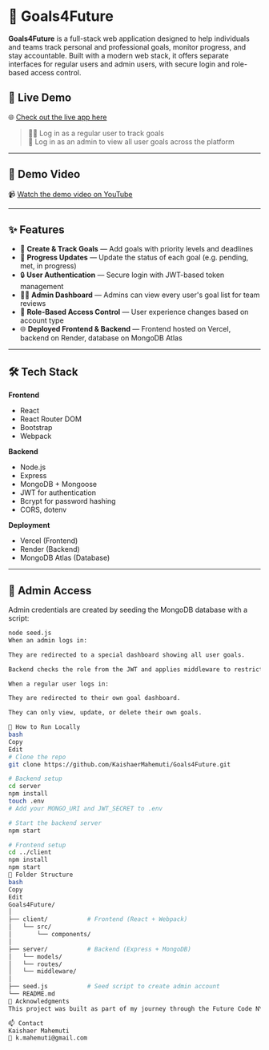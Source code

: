 # 🌱 Goals4Future

**Goals4Future** is a full-stack web application designed to help individuals and teams track personal and professional goals, monitor progress, and stay accountable. Built with a modern web stack, it offers separate interfaces for regular users and admin users, with secure login and role-based access control.

## 🚀 Live Demo

🌐 [Check out the live app here](https://goals4-future.vercel.app)

> 🧑‍💻 Log in as a regular user to track goals  
> 🔐 Log in as an admin to view all user goals across the platform

---

## 📸 Demo Video

📹 [Watch the demo video on YouTube](https://www.youtube.com/watch?v=5IukOnyWNP0&ab_channel=kaishaer-full-stack)

---

## ✨ Features

- 📝 **Create & Track Goals** — Add goals with priority levels and deadlines
- 🔁 **Progress Updates** — Update the status of each goal (e.g. pending, met, in progress)
- 🔒 **User Authentication** — Secure login with JWT-based token management
- 🧑‍💼 **Admin Dashboard** — Admins can view every user's goal list for team reviews
- 💬 **Role-Based Access Control** — User experience changes based on account type
- 🌐 **Deployed Frontend & Backend** — Frontend hosted on Vercel, backend on Render, database on MongoDB Atlas

---

## 🛠️ Tech Stack

**Frontend**  
- React  
- React Router DOM  
- Bootstrap  
- Webpack  

**Backend**  
- Node.js  
- Express  
- MongoDB + Mongoose  
- JWT for authentication  
- Bcrypt for password hashing  
- CORS, dotenv

**Deployment**  
- Vercel (Frontend)  
- Render (Backend)  
- MongoDB Atlas (Database)

---

## 🔐 Admin Access

Admin credentials are created by seeding the MongoDB database with a script:

```bash
node seed.js
When an admin logs in:

They are redirected to a special dashboard showing all user goals.

Backend checks the role from the JWT and applies middleware to restrict access.

When a regular user logs in:

They are redirected to their own goal dashboard.

They can only view, update, or delete their own goals.

🧪 How to Run Locally
bash
Copy
Edit
# Clone the repo
git clone https://github.com/KaishaerMahemuti/Goals4Future.git

# Backend setup
cd server
npm install
touch .env
# Add your MONGO_URI and JWT_SECRET to .env

# Start the backend server
npm start

# Frontend setup
cd ../client
npm install
npm start
📁 Folder Structure
bash
Copy
Edit
Goals4Future/
│
├── client/           # Frontend (React + Webpack)
│   └── src/
│       └── components/
│
├── server/           # Backend (Express + MongoDB)
│   └── models/
│   └── routes/
│   └── middleware/
│
├── seed.js           # Seed script to create admin account
└── README.md
🙌 Acknowledgments
This project was built as part of my journey through the Future Code NYC x CodeSmith Software Engineering Residency.

📫 Contact
Kaishaer Mahemuti
📧 k.mahemuti@gmail.com


